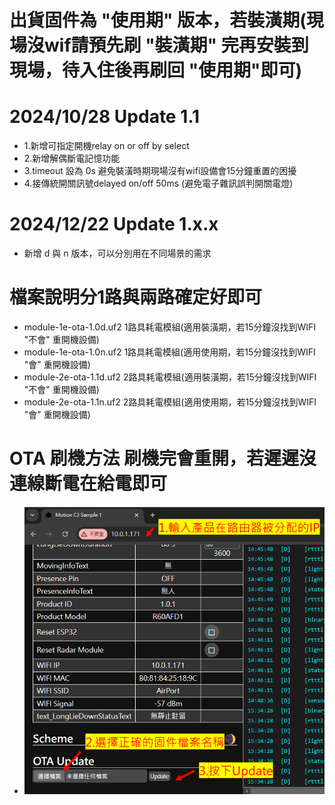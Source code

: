 # 出貨固件為 "使用期" 版本，若裝潢期(現場沒wif請預先刷 "裝潢期" 完再安裝到現場，待入住後再刷回 "使用期"即可)

# 2024/10/28 Update 1.1
  - 1.新增可指定開機relay on or off by select
  - 2.新增解偶斷電記憶功能
  - 3.timeout 設為 0s 避免裝潢時期現場沒有wifi設備會15分鐘重置的困擾
  - 4.接傳統開關訊號delayed on/off 50ms (避免電子雜訊誤判開關電燈)
# 2024/12/22 Update 1.x.x
  - 新增 d 與 n 版本，可以分別用在不同場景的需求
# 檔案說明分1路與兩路確定好即可
  - module-1e-ota-1.0d.uf2   1路具耗電模組(適用裝潢期，若15分鐘沒找到WIFI "不會" 重開機設備)
  - module-1e-ota-1.0n.uf2   1路具耗電模組(適用使用期，若15分鐘沒找到WIFI "會" 重開機設備)
  - module-2e-ota-1.1d.uf2   2路具耗電模組(適用裝潢期，若15分鐘沒找到WIFI "不會" 重開機設備)
  - module-2e-ota-1.1n.uf2   2路具耗電模組(適用使用期，若15分鐘沒找到WIFI "會" 重開機設備)
# OTA 刷機方法 刷機完會重開，若遲遲沒連線斷電在給電即可
- ![Mosquitto_broker](/wall_switch/image/ota.png)  
